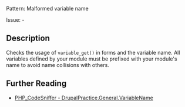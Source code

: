 Pattern: Malformed variable name

Issue: -

## Description

Checks the usage of `variable_get()` in forms and the variable name. All variables defined by your module must be prefixed with your module's name to avoid name collisions with others.

## Further Reading

* [PHP_CodeSniffer - DrupalPractice.General.VariableName](https://git.drupalcode.org/project/coder/-/tree/8.3.x/coder_sniffer/DrupalPractice/Sniffs/General/VariableNameSniff.php)